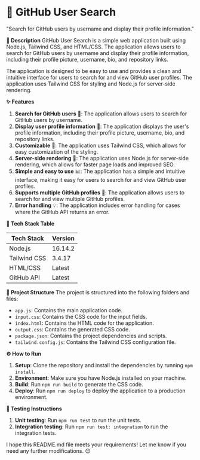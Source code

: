 **🚀 GitHub User Search**
=====================
"Search for GitHub users by username and display their profile information."

**📖 Description**
GitHub User Search is a simple web application built using Node.js, Tailwind CSS, and HTML/CSS. The application allows users to search for GitHub users by username and display their profile information, including their profile picture, username, bio, and repository links.

The application is designed to be easy to use and provides a clean and intuitive interface for users to search for and view GitHub user profiles. The application uses Tailwind CSS for styling and Node.js for server-side rendering.

**✨ Features**

1. **Search for GitHub users** 🎉: The application allows users to search for GitHub users by username.
2. **Display user profile information** 👥: The application displays the user's profile information, including their profile picture, username, bio, and repository links.  
3. **Customizable** 💪: The application uses Tailwind CSS, which allows for easy customization of the styling.
4. **Server-side rendering** 🚀: The application uses Node.js for server-side rendering, which allows for faster page loads and improved SEO.
5. **Simple and easy to use** 📊: The application has a simple and intuitive interface, making it easy for users to search for and view GitHub user profiles.
6. **Supports multiple GitHub profiles** 🤝: The application allows users to search for and view multiple GitHub profiles.
7. **Error handling** 💡: The application includes error handling for cases where the GitHub API returns an error.

**🧰 Tech Stack Table**

| Tech Stack | Version |
| --- | --- |
| Node.js | 16.14.2 |
| Tailwind CSS | 3.4.17 |
| HTML/CSS | Latest |
| GitHub API | Latest |

**📁 Project Structure**
The project is structured into the following folders and files:

* `app.js`: Contains the main application code.
* `input.css`: Contains the CSS code for the input fields.
* `index.html`: Contains the HTML code for the application.
* `output.css`: Contains the generated CSS code.
* `package.json`: Contains the project dependencies and scripts.
* `tailwind.config.js`: Contains the Tailwind CSS configuration file.

**⚙️ How to Run**

1. **Setup**: Clone the repository and install the dependencies by running `npm install`.
2. **Environment**: Make sure you have Node.js installed on your machine.
3. **Build**: Run `npm run build` to generate the CSS code.
4. **Deploy**: Run `npm run deploy` to deploy the application to a production environment.

**🧪 Testing Instructions**

1. **Unit testing**: Run `npm run test` to run the unit tests.
2. **Integration testing**: Run `npm run test: integration` to run the integration tests.

I hope this README.md file meets your requirements! Let me know if you need any further modifications. 😊
